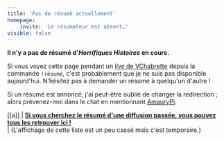 ```yaml
---
title: 'Pas de résumé actuellement'
homepage:
    invite: 'Le résumateur est absent…'
visible: false
---
```


**Il n'y a pas de résumé d'_Horrifiques Histoires_ en cours.**

Si vous voyez cette page pendant un [_live_ de VChabrette](https://twitch.tv/vchabrette) depuis la commande `!résumé`, c'est probablement que je ne suis pas disponible aujourd'hui. N'hésitez pas à demander un résumé à quelqu'un d'autre !

Si un résumé est annoncé, j'ai peut-être oublié de changer la redirection ; alors prévenez-moi dans le chat en mentionnant [AmauryPi](https://www.twitch.tv/amaurypi).

[[a]]
| [**Si vous cherchez le résumé d'une diffusion passée, vous pouvez tous les retrouver ici !**](/horrifiques-histoires)  
| (L'affichage de cette liste est un peu cassé mais c'est temporaire.)